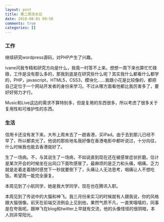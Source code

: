 ```yaml
---
layout: post
title: 第二周流水记
date: 2010-08-01 09:58
comments: true
categories: []
---
```

<h3>工作</h3>
继续研究wordpress源码，对PHP产生了兴趣。

ivane问我专精和研究方向是什么，我竟一时答不上来。想想一周下来也算忙忙碌碌，工作是没有那么多的，那我到底是在研究些什么呢？其实我什么都看什么都学的，PHP，javascript，HTML5，CSS3，模块化……我跟小花是比较像的，都把自己定位于一个网站开发者的身份来学习。不过从哪方面看他都比我厉害多了，要好好努力才行。

Music和Live这边的需求不算特别多，但是复用的东西很多，所以考虑了很多关于复用性和可维护性的东西。
<h3>生活</h3>
信用卡还没有发下来。大布上周末去了一趟香港，买iPad。由于去到那儿已经不早了，所以都卖光了。他说的那些地名我好像在香港电影中都听说过，十分向往，什么时候我也能去香港就好了。

生了一场病。不，与其说生了一场病，不如说直到现在还在被感冒症状折磨。估计是某次开会的时候坐在出风口下面吹感冒了。最麻烦的是乏力和头痛，咽痛。乏力就是走着走着随时感觉下一秒就要倒下了，头痛让人无法思考，咽痛让人不想吃饭。希望周一能完全康复。

本周见到了小航同学，她是我大学同学，现在也在腾讯入职。

本周见到了传说中的大猫和神飞。我三月份来实习的时候就有人跟我说，你的风格跟大猫很像。前天在前端交流例会上见到他，果然气质不凡，一直笑嘻嘻的，同事是在夸我呢。跟神飞在blog和twitter上早就有交流，他的头像怪怪的很阴暗，本人则非常阳光。
